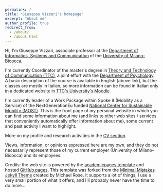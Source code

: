 ```yaml
---
permalink: /
title: "Giuseppe Vizzari's homepage"
excerpt: "About me"
author_profile: true
redirect_from: 
  - /about/
  - /about.html
---
```


Hi, I'm Giuseppe Vizzari, associate professor at the [Department of Informatics, Systems and Communication](https://www.disco.unimib.it/) of the [University of Milano-Bicocca](https://en.unimib.it/).

I'm currently Coordinator of the master's degree in [Theory and Technology of Communication (TTC)](https://en.unimib.it/graduate/theory-technology-communication), a joint effort with the [Department of Psychology](https://psicologia.unimib.it/en). A basic description of the course is available in English (above link), but the classes are mostly in Italian, so more information can be found in Italian only in a dedicated website in [TTC's University's Moodle](https://elearning.unimib.it/course/index.php?categoryid=3514).

I'm currently leader of a Work Package within Spoke 8 (Mobility as a Service) of the NextGenerationEu funded [National Center for Sustainable Mobility (MOST)](https://www.centronazionalemost.it/). This is the front page of my personal website in which you can find some information about me (and links to other web sites / services that conveniently automatically offer information about me), some current and past activity I want to highlight.

More on my profile and research activities in the [CV section](cv/).

Views, information, or opinions expressed here are my own, and they do not necessarily represent those of my current employer (University of Milano-Bicocca) and its employees.

Credits: the web site is powered by the [academicpages template](https://github.com/academicpages/academicpages.github.io) and hosted [GitHub pages](https://pages.github.com). This template was forked from the [Minimal Mistakes Jekyll Theme](https://mmistakes.github.io/minimal-mistakes/) created by Michael Rose. It supports a lot of things, I use a very small portion of what it offers, and I'll probably never have the time to do more...